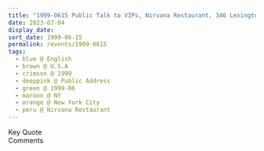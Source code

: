 ```yaml
---
title: "1999-0615 Public Talk to VIPs, Nirvana Restaurant, 346 Lexington Ave, Manhattan, New York City, NY, U.S.A."
date: 2023-07-04
display_date: 
sort_date: 1999-06-15
permalink: /events/1999-0615
tags:
  - blue @ English
  - brown @ U.S.A
  - crimson @ 1999
  - deeppink @ Public Address
  - green @ 1999-06
  - maroon @ NY
  - orange @ New York City
  - peru @ Nirvana Restaurant
---
```


<wave-list>
  <list-title color="green" width="75">Key Quote</list-title>
  <list-item color="BlanchedAlmond"  width="200"></list-item>
  <list-item color="Lavender"></list-item>
  <list-item color="BlanchedAlmond"></list-item>
</wave-list>

<br>

<wave-list>
  <list-title color="green" width="75">Comments</list-title>
  <list-item color="BlanchedAlmond"  width="200"></list-item>
  <list-item color="Lavender"></list-item>
  <list-item color="BlanchedAlmond"></list-item>
</wave-list>